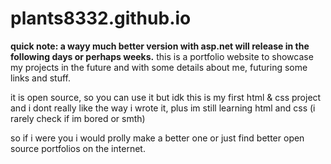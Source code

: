 # plants8332.github.io
**quick note: a wayy much better version with asp.net will release in the following days or perhaps weeks.**
this is a portfolio website to showcase my projects in the future and with some details about me, futuring some links and stuff.

it is open source, so you can use it but idk this is my first html & css project and i dont really like the way i wrote it, plus im still learning html and css (i rarely check if im bored or smth)

so if i were you i would prolly make a better one or just find better open source portfolios on the internet.

